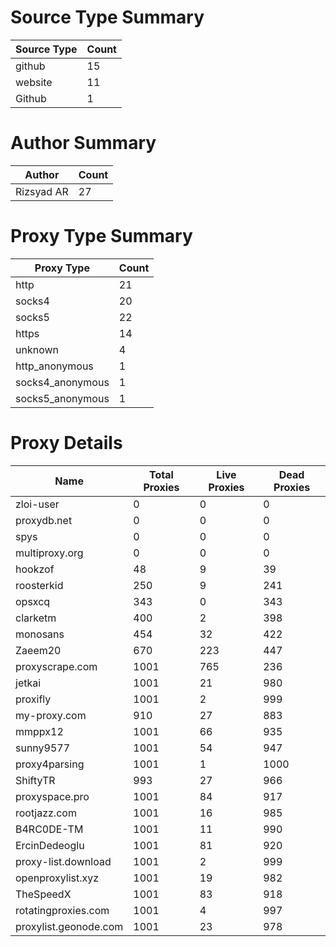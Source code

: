 # Source Type Summary

| Source Type | Count |
|-------------|-------|
| github | 15 |
| website | 11 |
| Github | 1 |


# Author Summary

| Author | Count |
|--------|-------|
| Rizsyad AR | 27 |


# Proxy Type Summary

| Proxy Type | Count |
|------------|-------|
| http | 21 |
| socks4 | 20 |
| socks5 | 22 |
| https | 14 |
| unknown | 4 |
| http_anonymous | 1 |
| socks4_anonymous | 1 |
| socks5_anonymous | 1 |


# Proxy Details

| Name | Total Proxies | Live Proxies | Dead Proxies |
|------|---------------|--------------|---------------|
| zloi-user | 0 | 0 | 0 |
| proxydb.net | 0 | 0 | 0 |
| spys | 0 | 0 | 0 |
| multiproxy.org | 0 | 0 | 0 |
| hookzof | 48 | 9 | 39 |
| roosterkid | 250 | 9 | 241 |
| opsxcq | 343 | 0 | 343 |
| clarketm | 400 | 2 | 398 |
| monosans | 454 | 32 | 422 |
| Zaeem20 | 670 | 223 | 447 |
| proxyscrape.com | 1001 | 765 | 236 |
| jetkai | 1001 | 21 | 980 |
| proxifly | 1001 | 2 | 999 |
| my-proxy.com | 910 | 27 | 883 |
| mmppx12 | 1001 | 66 | 935 |
| sunny9577 | 1001 | 54 | 947 |
| proxy4parsing | 1001 | 1 | 1000 |
| ShiftyTR | 993 | 27 | 966 |
| proxyspace.pro | 1001 | 84 | 917 |
| rootjazz.com | 1001 | 16 | 985 |
| B4RC0DE-TM | 1001 | 11 | 990 |
| ErcinDedeoglu | 1001 | 81 | 920 |
| proxy-list.download | 1001 | 2 | 999 |
| openproxylist.xyz | 1001 | 19 | 982 |
| TheSpeedX | 1001 | 83 | 918 |
| rotatingproxies.com | 1001 | 4 | 997 |
| proxylist.geonode.com | 1001 | 23 | 978 |
